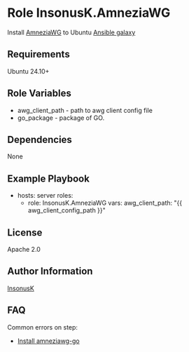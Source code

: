 Role InsonusK.AmneziaWG
=========

Install [AmneziaWG](https://amnezia.org/) to Ubuntu
[Ansible galaxy](https://galaxy.ansible.com/ui/standalone/roles/InsonusK/AmneziaWG/install/)

Requirements
------------

Ubuntu 24.10+

Role Variables
--------------

- awg_client_path - path to awg client config file
- go_package - package of GO.

Dependencies
------------

None

Example Playbook
----------------

- hosts: server
  roles:
  - role: InsonusK.AmneziaWG
    vars:
      awg_client_path: "{{ awg_client_config_path }}"

License
-------

Apache 2.0

Author Information
------------------

[InsonusK](https://github.com/InsonusK)

FAQ
------------------

Common errors on step:
- [Install amneziawg-go](./docs/errors/Install%20amneziawg-go.md)